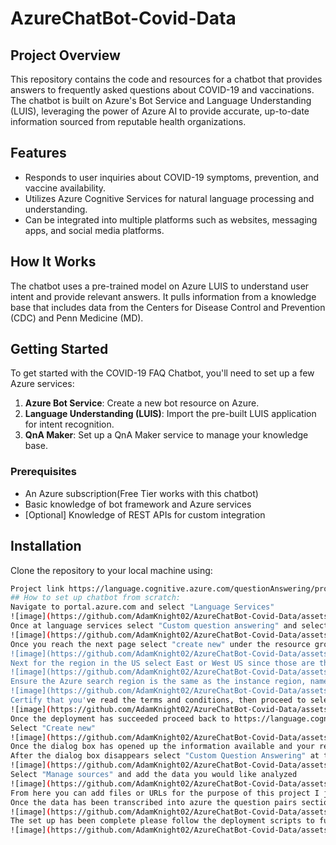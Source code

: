 # AzureChatBot-Covid-Data
## Project Overview
This repository contains the code and resources for a chatbot that provides answers to frequently asked questions about COVID-19 and vaccinations. The chatbot is built on Azure's Bot Service and Language Understanding (LUIS), leveraging the power of Azure AI to provide accurate, up-to-date information sourced from reputable health organizations.

## Features
- Responds to user inquiries about COVID-19 symptoms, prevention, and vaccine availability.
- Utilizes Azure Cognitive Services for natural language processing and understanding.
- Can be integrated into multiple platforms such as websites, messaging apps, and social media platforms.

## How It Works
The chatbot uses a pre-trained model on Azure LUIS to understand user intent and provide relevant answers. It pulls information from a knowledge base that includes data from the Centers for Disease Control and Prevention (CDC) and Penn Medicine (MD).

## Getting Started
To get started with the COVID-19 FAQ Chatbot, you'll need to set up a few Azure services:

1. **Azure Bot Service**: Create a new bot resource on Azure.
2. **Language Understanding (LUIS)**: Import the pre-built LUIS application for intent recognition.
3. **QnA Maker**: Set up a QnA Maker service to manage your knowledge base.

### Prerequisites
- An Azure subscription(Free Tier works with this chatbot)
- Basic knowledge of bot framework and Azure services
- [Optional] Knowledge of REST APIs for custom integration

## Installation
Clone the repository to your local machine using:
```bash
Project link https://language.cognitive.azure.com/questionAnswering/projects/Chat-Bot-Adam
## How to set up chatbot from scratch:
Navigate to portal.azure.com and select "Language Services"
![image](https://github.com/AdamKnight02/AzureChatBot-Covid-Data/assets/158077970/f505de27-bd20-454d-9dc5-f7f27236f3c3)
Once at language services select "Custom question answering" and select "Continue to create your resource"
![image](https://github.com/AdamKnight02/AzureChatBot-Covid-Data/assets/158077970/59788ab1-1239-49a5-8940-c0517d9a4e55)
Once you reach the next page select "create new" under the resource group and type in whatever you'd the group to be called
![image](https://github.com/AdamKnight02/AzureChatBot-Covid-Data/assets/158077970/bd60c2e9-1bd0-407e-a8ee-294b39430cb8)
Next for the region in the US select East or West US since those are the only regions that allow for Language services.
![image](https://github.com/AdamKnight02/AzureChatBot-Covid-Data/assets/158077970/c30d824b-833d-4f05-a351-1e75a988f0df)
Ensure the Azure search region is the same as the instance region, name the instance whatever you like, and make sure the pricing is set to free if available
![image](https://github.com/AdamKnight02/AzureChatBot-Covid-Data/assets/158077970/f4392377-fe0c-4af4-964e-c895f91a62c2)
Certify that you've read the terms and conditions, then proceed to select Review + Create
![image](https://github.com/AdamKnight02/AzureChatBot-Covid-Data/assets/158077970/f6200660-b3a2-4fce-9064-799ecf175381)
Once the deployment has succeeded proceed back to https://language.cognitive.azure.com/
Select "Create new"
![image](https://github.com/AdamKnight02/AzureChatBot-Covid-Data/assets/158077970/d6ce5c1e-755c-4a06-80d2-1c2536230d61)
Once the dialog box has opened up the information available and your resource group will auto-populate the page and select "done"
After the dialog box disappears select "Custom Question Answering" at the bottom of the webpage
![image](https://github.com/AdamKnight02/AzureChatBot-Covid-Data/assets/158077970/6beb2963-f22d-435c-8e25-84e470e8641d)
Select "Manage sources" and add the data you would like analyzed
![image](https://github.com/AdamKnight02/AzureChatBot-Covid-Data/assets/158077970/ff3550f6-1f2f-47e7-bf4e-40739b65ed4c)
From here you can add files or URLs for the purpose of this project I just added URLs
Once the data has been transcribed into azure the question pairs section will auto-populate, I recommend skimming through the answers to spot-check any errors
![image](https://github.com/AdamKnight02/AzureChatBot-Covid-Data/assets/158077970/a40c4500-f2a3-40c0-a14f-a5486170f10a)
The set up has been complete please follow the deployment scripts to fully set up the chat bot 
![image](https://github.com/AdamKnight02/AzureChatBot-Covid-Data/assets/158077970/30e29673-27c4-49f8-94b4-217837a80380)
